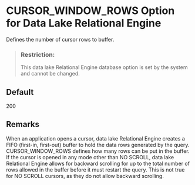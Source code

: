 <!-- loioa631f60784f21015a8978b86bc70d6ff -->

# CURSOR\_WINDOW\_ROWS Option for Data Lake Relational Engine

Defines the number of cursor rows to buffer.



> ### Restriction:  
> This data lake Relational Engine database option is set by the system and cannot be changed.



<a name="loioa631f60784f21015a8978b86bc70d6ff__iq_refso_443"/>

## Default

200



<a name="loioa631f60784f21015a8978b86bc70d6ff__iq_refso_445"/>

## Remarks

When an application opens a cursor, data lake Relational Engine creates a FIFO \(first-in, first-out\) buffer to hold the data rows generated by the query. CURSOR\_WINDOW\_ROWS defines how many rows can be put in the buffer. If the cursor is opened in any mode other than NO SCROLL, data lake Relational Engine allows for backward scrolling for up to the total number of rows allowed in the buffer before it must restart the query. This is not true for NO SCROLL cursors, as they do not allow backward scrolling.

